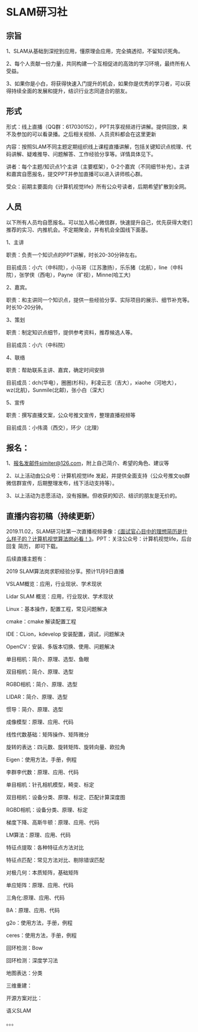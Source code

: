# SLAM研习社

## 宗旨

1、SLAM从基础到深挖到应用，懂原理会应用，完全搞透彻，不留知识死角。

2、每个人贡献一份力量，共同构建一个互相促进的高效的学习环境，最终所有人受益。

3、如果你是小白，将获得快速入门提升的机会，如果你是优秀的学习者，可以获得持续全面的发展和提升，结识行业志同道合的朋友。

## 形式

形式：线上直播（QQ群：617030152），PPT共享视频进行讲解。提供回放，来不及参加的可以看录播。之后相关视频、人员资料都会在这里更新

内容：按照SLAM不同主题定期组织线上课程直播讲解，包括关键知识点梳理、代码讲解、疑难推导、问题解答、工作经验分享等。详情具体见下。

讲者：每个主题/知识点1个主讲（主要框架），0-2个嘉宾（不同细节补充）。主讲和嘉宾自愿报名，提交PPT并参加直播可以进入讲师核心群。

受众：前期主要面向《计算机视觉life》所有公众号读者，后期希望扩散到全网。


## 人员

以下所有人员均自愿报名。可以加入核心微信群，快速提升自己，优先获得大佬们推荐的实习、内推机会。不定期聚会，并有机会全国线下面基。

1、主讲

职责：负责一个知识点的PPT讲解，时长20-30分钟左右。

目前成员：小六（中科院），小马哥（江苏激扬），乐乐猪（北航），line（中科院），张学侠（西电），Payne（旷视），Minne(哈工大)

2、嘉宾。

职责：和主讲同一个知识点，提供一些经验分享、实际项目的展示、细节补充等。时长10-20分钟。

3、策划

职责：制定知识点细节，提供参考资料，推荐候选人等。

目前成员：小六（中科院）

4、联络

职责：帮助联系主讲、嘉宾，确定时间安排

目前成员：dch(华电），圈圈(杉科)，利凌云志（吉大），xiaohe（河地大），wz(北航)，Sunmile(北邮)，张小白（深大）

5、宣传

职责：撰写直播文案，公众号推文宣传，整理直播视频等

目前成员：小伟滴（西交），环少（北理）

## 报名：

1、报名发邮件simiter@126.com，附上自己简介、希望的角色、建议等

2、以上活动由公众号：计算机视觉life 发起，并提供全面支持（公众号推文qq群微信群宣传，后期整理发布，线下活动支持等）。

3、以上活动为志愿活动，没有报酬。但收获的知识、结识的朋友是无价的。



## 直播内容初稿（持续更新）

2019.11.02，SLAM研习社第一次直播视频录像：[《面试官心目中的理想简历是什么样子的？计算机视觉算法岗必看！》](https://www.bilibili.com/video/av74336060)。PPT：关注公众号：计算机视觉life，后台回复 简历， 即可下载。


后续直播主题有：

2019 SLAM算法岗求职经验分享。预计11月9日直播

VSLAM概览：应用，行业现状、学术现状

Lidar SLAM 概览：应用，行业现状、学术现状

Linux：基本操作，配置工程，常见问题解决

cmake：cmake 解读配置工程

IDE：CLion，kdevelop 安装配置，调试，问题解决

OpenCV：安装、多版本切换、使用、问题解决

单目相机：简介、原理、选型、鱼眼

双目相机：简介、原理、选型

RGBD相机：简介、原理、选型

LIDAR：简介、原理、选型

惯导：简介、原理、选型

成像模型：原理、应用、代码

线性代数基础：矩阵操作、矩阵微分

旋转的表达：四元数、旋转矩阵、旋转向量、欧拉角

Eigen：使用方法，手册，例程

李群李代数：原理、应用、代码

单目相机：针孔相机模型，畸变、标定

双目相机：设备分类、原理、标定、匹配计算深度图

RGBD相机：设备分类、原理、标定

梯度下降、高斯牛顿：原理、应用、代码

LM算法：原理、应用、代码

特征点提取：各种特征点方法对比

特征点匹配：常见方法对比、剔除错误匹配

对极几何：本质矩阵，基础矩阵

单应矩阵：原理、应用、代码

三角化:原理、应用、代码

BA：原理、应用、代码

g2o：使用方法，手册，例程

ceres：使用方法，手册，例程

回环检测：Bow

回环检测：深度学习法

地图表达：分类

三维重建：

开源方案对比：

语义SLAM

。。。


